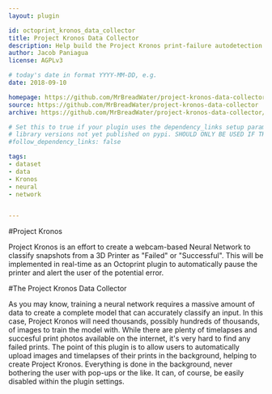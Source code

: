 ```yaml
---
layout: plugin

id: octoprint_kronos_data_collector
title: Project Kronos Data Collector
description: Help build the Project Kronos print-failure autodetection neural network 
author: Jacob Paniagua
license: AGPLv3

# today's date in format YYYY-MM-DD, e.g.
date: 2018-09-10

homepage: https://github.com/MrBreadWater/project-kronos-data-collector
source: https://github.com/MrBreadWater/project-kronos-data-collector
archive: https://github.com/MrBreadWater/project-kronos-data-collector/archive/master.zip

# Set this to true if your plugin uses the dependency_links setup parameter to include
# library versions not yet published on pypi. SHOULD ONLY BE USED IF THERE IS NO OTHER OPTION!
#follow_dependency_links: false

tags:
- dataset
- data
- Kronos
- neural
- network


---
```


#Project Kronos

Project Kronos is an effort to create a webcam-based Neural Network to classify snapshots from a 3D Printer as "Failed" or "Successful". 
This will be implemented in real-time as an Octoprint plugin to automatically pause the printer and alert the user of the potential error.


#The Project Kronos Data Collector

As you may know, training a neural network requires a massive amount of data to create a complete model that can accurately classify an input. 
In this case, Project Kronos will need thousands, possibly hundreds of thousands, of images to train the model with. 
While there are plenty of timelapses and succesful print photos available on the internet, it's very hard to find any failed prints. 
The point of this plugin is to allow users to automatically upload images and timelapses of their prints in the background, helping to create Project Kronos.
Everything is done in the background, never bothering the user with pop-ups or the like. It can, of course, be easily disabled within the plugin settings. 
